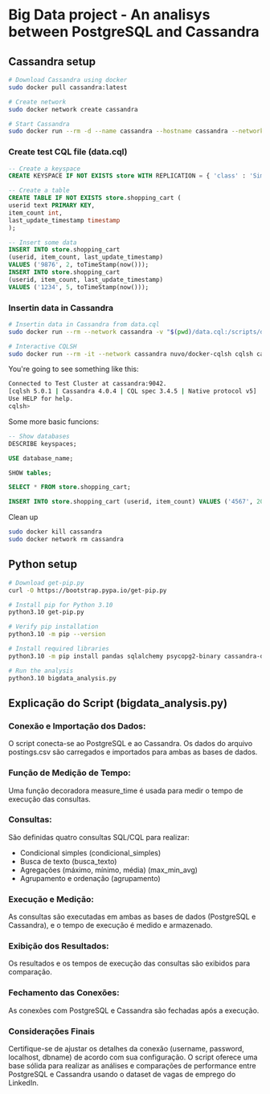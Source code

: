 # Big Data project - An analisys between PostgreSQL and Cassandra

## Cassandra setup

```sh
# Download Cassandra using docker
sudo docker pull cassandra:latest

# Create network
sudo docker network create cassandra

# Start Cassandra
sudo docker run --rm -d --name cassandra --hostname cassandra --network cassandra cassandra
```

### Create test CQL file (data.cql)

```sql
-- Create a keyspace
CREATE KEYSPACE IF NOT EXISTS store WITH REPLICATION = { 'class' : 'SimpleStrategy', 'replication_factor' : '1' };

-- Create a table
CREATE TABLE IF NOT EXISTS store.shopping_cart (
userid text PRIMARY KEY,
item_count int,
last_update_timestamp timestamp
);

-- Insert some data
INSERT INTO store.shopping_cart
(userid, item_count, last_update_timestamp)
VALUES ('9876', 2, toTimeStamp(now()));
INSERT INTO store.shopping_cart
(userid, item_count, last_update_timestamp)
VALUES ('1234', 5, toTimeStamp(now()));
```

### Insertin data in Cassandra

```sh
# Insertin data in Cassandra from data.cql
sudo docker run --rm --network cassandra -v "$(pwd)/data.cql:/scripts/data.cql" -e CQLSH_HOST=cassandra -e CQLSH_PORT=9042 -e CQLVERSION=3.4.6 nuvo/docker-cqlsh

# Interactive CQLSH
sudo docker run --rm -it --network cassandra nuvo/docker-cqlsh cqlsh cassandra 9042 --cqlversion='3.4.6'
```

You're going to see something like this:

```sh
Connected to Test Cluster at cassandra:9042.
[cqlsh 5.0.1 | Cassandra 4.0.4 | CQL spec 3.4.5 | Native protocol v5]
Use HELP for help.
cqlsh>
```

Some more basic funcions:

```sql
-- Show databases
DESCRIBE keyspaces;

USE database_name;

SHOW tables;

SELECT * FROM store.shopping_cart;

INSERT INTO store.shopping_cart (userid, item_count) VALUES ('4567', 20);
```

Clean up

```sh
sudo docker kill cassandra
sudo docker network rm cassandra
```

## Python setup

```sh
# Download get-pip.py
curl -O https://bootstrap.pypa.io/get-pip.py

# Install pip for Python 3.10
python3.10 get-pip.py

# Verify pip installation
python3.10 -m pip --version

# Install required libraries
python3.10 -m pip install pandas sqlalchemy psycopg2-binary cassandra-driver

# Run the analysis
python3.10 bigdata_analysis.py
```

## Explicação do Script (bigdata_analysis.py)

### Conexão e Importação dos Dados:

O script conecta-se ao PostgreSQL e ao Cassandra.
Os dados do arquivo postings.csv são carregados e importados para ambas as bases de dados.

### Função de Medição de Tempo:

Uma função decoradora measure_time é usada para medir o tempo de execução das consultas.

### Consultas:

São definidas quatro consultas SQL/CQL para realizar:

-   Condicional simples (condicional_simples)
-   Busca de texto (busca_texto)
-   Agregações (máximo, mínimo, média) (max_min_avg)
-   Agrupamento e ordenação (agrupamento)

### Execução e Medição:

As consultas são executadas em ambas as bases de dados (PostgreSQL e Cassandra), e o tempo de execução é medido e armazenado.

### Exibição dos Resultados:

Os resultados e os tempos de execução das consultas são exibidos para comparação.

### Fechamento das Conexões:

As conexões com PostgreSQL e Cassandra são fechadas após a execução.

### Considerações Finais

Certifique-se de ajustar os detalhes da conexão (username, password, localhost, dbname) de acordo com sua configuração. O script oferece uma base sólida para realizar as análises e comparações de performance entre PostgreSQL e Cassandra usando o dataset de vagas de emprego do LinkedIn.
